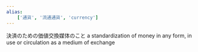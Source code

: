 ```yaml
---
alias:
    ['通貨', '流通通貨', 'currency']
---
```

決済のための価値交換媒体のこと
a standardization of money in any form, in use or circulation as a medium of exchange